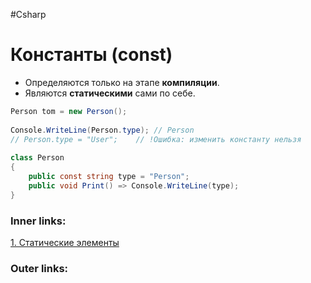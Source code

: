 #Csharp  

# Константы (const)

- Определяются только на этапе **компиляции**.
- Являются **статическими** сами по себе.

```csharp
Person tom = new Person();
 
Console.WriteLine(Person.type); // Person
// Person.type = "User";    // !Ошибка: изменить константу нельзя
 
class Person
{
    public const string type = "Person";
    public void Print() => Console.WriteLine(type);
}

```

### Inner links:
[1. Статические элементы](1.%20Languages/C-sharp/0.%20Введение/2.%20Классовые%20механизмы/Статика/1.%20Статические%20элементы.md)


### Outer links:


